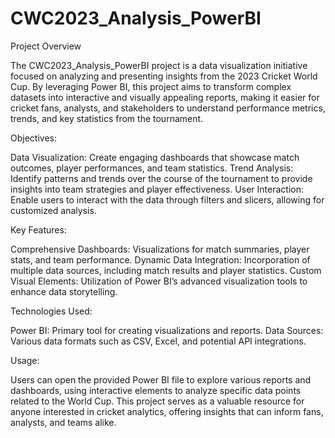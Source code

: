 # CWC2023_Analysis_PowerBI

Project Overview

The CWC2023_Analysis_PowerBI project is a data visualization initiative focused on analyzing and presenting insights from the 2023 Cricket World Cup. By leveraging Power BI, this project aims to transform complex datasets into interactive and visually appealing reports, making it easier for cricket fans, analysts, and stakeholders to understand performance metrics, trends, and key statistics from the tournament.

Objectives:

Data Visualization: Create engaging dashboards that showcase match outcomes, player performances, and team statistics.
Trend Analysis: Identify patterns and trends over the course of the tournament to provide insights into team strategies and player effectiveness.
User Interaction: Enable users to interact with the data through filters and slicers, allowing for customized analysis.

Key Features:

Comprehensive Dashboards: Visualizations for match summaries, player stats, and team performance.
Dynamic Data Integration: Incorporation of multiple data sources, including match results and player statistics.
Custom Visual Elements: Utilization of Power BI’s advanced visualization tools to enhance data storytelling.

Technologies Used:

Power BI: Primary tool for creating visualizations and reports.
Data Sources: Various data formats such as CSV, Excel, and potential API integrations.

Usage:

Users can open the provided Power BI file to explore various reports and dashboards, using interactive elements to analyze specific data points related to the World Cup.
This project serves as a valuable resource for anyone interested in cricket analytics, offering insights that can inform fans, analysts, and teams alike.
